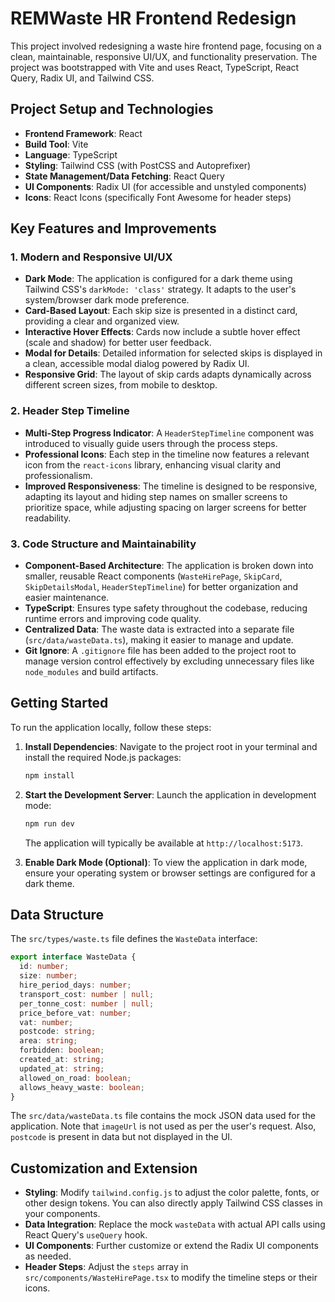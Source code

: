 # REMWaste HR Frontend Redesign

This project involved redesigning a waste hire frontend page, focusing on a clean, maintainable, responsive UI/UX, and functionality preservation. The project was bootstrapped with Vite and uses React, TypeScript, React Query, Radix UI, and Tailwind CSS.

## Project Setup and Technologies

- **Frontend Framework**: React
- **Build Tool**: Vite
- **Language**: TypeScript
- **Styling**: Tailwind CSS (with PostCSS and Autoprefixer)
- **State Management/Data Fetching**: React Query
- **UI Components**: Radix UI (for accessible and unstyled components)
- **Icons**: React Icons (specifically Font Awesome for header steps)

## Key Features and Improvements

### 1. Modern and Responsive UI/UX

- **Dark Mode**: The application is configured for a dark theme using Tailwind CSS's `darkMode: 'class'` strategy. It adapts to the user's system/browser dark mode preference.
- **Card-Based Layout**: Each skip size is presented in a distinct card, providing a clear and organized view.
- **Interactive Hover Effects**: Cards now include a subtle hover effect (scale and shadow) for better user feedback.
- **Modal for Details**: Detailed information for selected skips is displayed in a clean, accessible modal dialog powered by Radix UI.
- **Responsive Grid**: The layout of skip cards adapts dynamically across different screen sizes, from mobile to desktop.

### 2. Header Step Timeline

- **Multi-Step Progress Indicator**: A `HeaderStepTimeline` component was introduced to visually guide users through the process steps.
- **Professional Icons**: Each step in the timeline now features a relevant icon from the `react-icons` library, enhancing visual clarity and professionalism.
- **Improved Responsiveness**: The timeline is designed to be responsive, adapting its layout and hiding step names on smaller screens to prioritize space, while adjusting spacing on larger screens for better readability.

### 3. Code Structure and Maintainability

- **Component-Based Architecture**: The application is broken down into smaller, reusable React components (`WasteHirePage`, `SkipCard`, `SkipDetailsModal`, `HeaderStepTimeline`) for better organization and easier maintenance.
- **TypeScript**: Ensures type safety throughout the codebase, reducing runtime errors and improving code quality.
- **Centralized Data**: The waste data is extracted into a separate file (`src/data/wasteData.ts`), making it easier to manage and update.
- **Git Ignore**: A `.gitignore` file has been added to the project root to manage version control effectively by excluding unnecessary files like `node_modules` and build artifacts.

## Getting Started

To run the application locally, follow these steps:

1.  **Install Dependencies**:
    Navigate to the project root in your terminal and install the required Node.js packages:
    ```bash
    npm install
    ```

2.  **Start the Development Server**:
    Launch the application in development mode:
    ```bash
    npm run dev
    ```
    The application will typically be available at `http://localhost:5173`.

3.  **Enable Dark Mode (Optional)**:
    To view the application in dark mode, ensure your operating system or browser settings are configured for a dark theme.

## Data Structure

The `src/types/waste.ts` file defines the `WasteData` interface:

```typescript
export interface WasteData {
  id: number;
  size: number;
  hire_period_days: number;
  transport_cost: number | null;
  per_tonne_cost: number | null;
  price_before_vat: number;
  vat: number;
  postcode: string;
  area: string;
  forbidden: boolean;
  created_at: string;
  updated_at: string;
  allowed_on_road: boolean;
  allows_heavy_waste: boolean;
}
```

The `src/data/wasteData.ts` file contains the mock JSON data used for the application. Note that `imageUrl` is not used as per the user's request. Also, `postcode` is present in data but not displayed in the UI.

## Customization and Extension

-   **Styling**: Modify `tailwind.config.js` to adjust the color palette, fonts, or other design tokens. You can also directly apply Tailwind CSS classes in your components.
-   **Data Integration**: Replace the mock `wasteData` with actual API calls using React Query's `useQuery` hook.
-   **UI Components**: Further customize or extend the Radix UI components as needed.
-   **Header Steps**: Adjust the `steps` array in `src/components/WasteHirePage.tsx` to modify the timeline steps or their icons. 